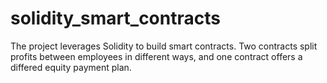 # solidity_smart_contracts
The project leverages Solidity to build smart contracts.  Two contracts split profits between employees in different ways, and one contract offers a differed equity payment plan. 
